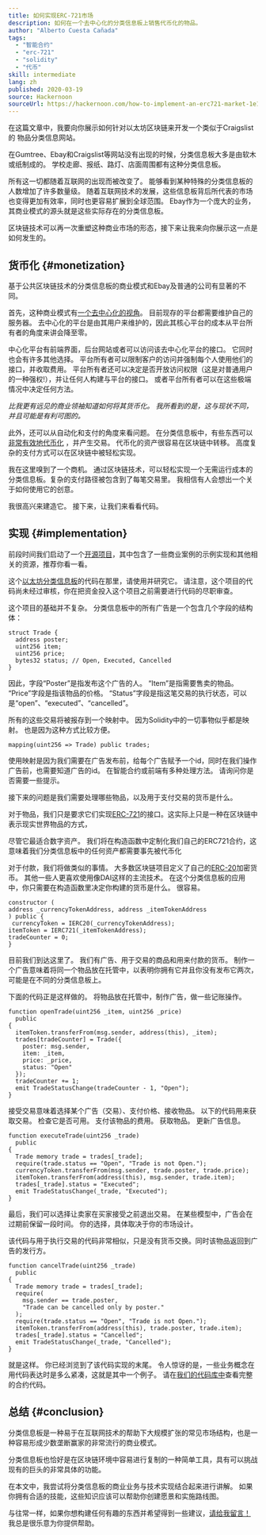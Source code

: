 ```yaml
---
title: 如何实现ERC-721市场
description: 如何在一个去中心化的分类信息板上销售代币化的物品。
author: "Alberto Cuesta Cañada"
tags:
  - "智能合约"
  - "erc-721"
  - "solidity"
  - "代币"
skill: intermediate
lang: zh
published: 2020-03-19
source: Hackernoon
sourceUrl: https://hackernoon.com/how-to-implement-an-erc721-market-1e1a32j9
---
```


在这篇文章中，我要向你展示如何针对以太坊区块链来开发一个类似于Craigslist的 物品分类信息网站。

在Gumtree、Ebay和Craigslist等网站没有出现的时候，分类信息板大多是由软木或纸制成的。 学校走廊、报纸、路灯、店面周围都有这种分类信息板。

所有这一切都随着互联网的出现而被改变了。 能够看到某种特殊的分类信息板的人数增加了许多数量级。 随着互联网技术的发展，这些信息板背后所代表的市场也变得更加有效率，同时也更容易扩展到全球范围。 Ebay作为一个庞大的业务，其商业模式的源头就是这些实际存在的分类信息板。

区块链技术可以再一次重塑这种商业市场的形态，接下来让我来向你展示这一点是如何发生的。

## 货币化 {#monetization}

基于公共区块链技术的分类信息板的商业模式和Ebay及普通的公司有显著的不同。

首先，这种商业模式有[一个去中心化的视角](/developers/docs/web2-vs-web3/)。 目前现存的平台都需要维护自己的服务器。 去中心化的平台是由其用户来维护的，因此其核心平台的成本从平台所有者的角度来讲会降至零。

中心化平台有前端界面，后台网站或者可以访问该去中心化平台的接口。 它同时也会有许多其他选择。 平台所有者可以限制客户的访问并强制每个人使用他们的接口，并收取费用。 平台所有者还可以决定是否开放访问权限（这是对普通用户的一种强权!），并让任何人构建与平台的接口。 或者平台所有者可以在这些极端情况中决定任何方法。

_比我更有远见的商业领袖知道如何将其货币化。 我所看到的是，这与现状不同，并且可能是有利可图的。_

此外，还可以从自动化和支付的角度来看问题。 在分类信息板中，有些东西可以[非常有效地代币化](https://hackernoon.com/tokenization-of-digital-assets-g0ffk3v8s?ref=hackernoon.com) ，并产生交易。 代币化的资产很容易在区块链中转移。 高度复杂的支付方式可以在区块链中被轻松实现。

我在这里嗅到了一个商机。 通过区块链技术，可以轻松实现一个无需运行成本的分类信息板。复杂的支付路径被包含到了每笔交易里。 我相信有人会想出一个关于如何使用它的创意。

我很高兴来建造它。 接下来，让我们来看看代码。

## 实现 {#implementation}

前段时间我们启动了一个[开源项目](https://github.com/HQ20/contracts?ref=hackernoon.com)，其中包含了一些商业案例的示例实现和其他相关的资源，推荐你看一看。

这个[以太坊分类信息板](https://github.com/HQ20/contracts/tree/master/contracts/classifieds?ref=hackernoon.com)的代码在那里，请使用并研究它。 请注意，这个项目的代码尚未经过审核，你在把资金投入这个项目之前需要进行代码的尽职审查。

这个项目的基础并不复杂。 分类信息板中的所有广告是一个包含几个字段的结构体：

```solidity
struct Trade {
  address poster;
  uint256 item;
  uint256 price;
  bytes32 status; // Open, Executed, Cancelled
}
```

因此，字段“Poster”是指发布这个广告的人。 “Item”是指需要售卖的物品。 “Price”字段是指该物品的价格。 “Status”字段是指这笔交易的执行状态，可以是“open”、“executed”、“cancelled”。

所有的这些交易将被报存到一个映射中。 因为Solidity中的一切事物似乎都是映射。 也是因为这种方式比较方便。

```solidity
mapping(uint256 => Trade) public trades;
```

使用映射是因为我们需要在广告发布前，给每个广告赋予一个id，同时在我们操作广告前，也需要知道广告的id。 在智能合约或前端有多种处理方法。 请询问你是否需要一些提示。

接下来的问题是我们需要处理哪些物品，以及用于支付交易的货币是什么。

对于物品，我们只是要求它们实现[ERC-721](https://github.com/OpenZeppelin/openzeppelin-contracts/blob/master/contracts/token/ERC721/IERC721.sol?ref=hackernoon.com)的接口。这实际上只是一种在区块链中表示现实世界物品的方式，

尽管它最适合数字资产。 我们将在构造函数中定制化我们自己的ERC721合约，这意味着我们分类信息板中的任何资产都需要事先被代币化 

对于付款，我们将做类似的事情。 大多数区块链项目定义了自己的[ERC-20](https://github.com/OpenZeppelin/openzeppelin-contracts/blob/master/contracts/token/ERC20/ERC20.sol?ref=hackernoon.com)加密货币。 其他一些人更喜欢使用像DAI这样的主流技术。 在这个分类信息板的应用中，你只需要在构造函数里决定你构建的货币是什么。 很容易。



```solidity
constructor (
address _currencyTokenAddress, address _itemTokenAddress
) public { 
 currencyToken = IERC20(_currencyTokenAddress);
itemToken = IERC721(_itemTokenAddress);
tradeCounter = 0;
}
```


目前我们到达这里了。 我们有广告、用于交易的商品和用来付款的货币。 制作一个广告意味着将同一个物品放在托管中，以表明你拥有它并且你没有发布它两次，可能是在不同的分类信息板上。

下面的代码正是这样做的。 将物品放在托管中，制作广告，做一些记账操作。



```solidity
function openTrade(uint256 _item, uint256 _price)
  public
{
  itemToken.transferFrom(msg.sender, address(this), _item);
  trades[tradeCounter] = Trade({
    poster: msg.sender,
    item: _item,
    price: _price,
    status: "Open"
  });
  tradeCounter += 1;
  emit TradeStatusChange(tradeCounter - 1, "Open");
}
```


接受交易意味着选择某个广告（交易）、支付价格、接收物品。 以下的代码用来获取交易。 检查它是否可用。 支付该物品的费用。 获取物品。 更新广告信息。



```solidity
function executeTrade(uint256 _trade)
  public
{
  Trade memory trade = trades[_trade];
  require(trade.status == "Open", "Trade is not Open.");
  currencyToken.transferFrom(msg.sender, trade.poster, trade.price);
  itemToken.transferFrom(address(this), msg.sender, trade.item);
  trades[_trade].status = "Executed";
  emit TradeStatusChange(_trade, "Executed");
}
```


最后，我们可以选择让卖家在买家接受之前退出交易。 在某些模型中，广告会在过期前保留一段时间。 你的选择，具体取决于你的市场设计。

该代码与用于执行交易的代码非常相似，只是没有货币交换。同时该物品返回到广告的发行方。



```solidity
function cancelTrade(uint256 _trade)
  public
{
  Trade memory trade = trades[_trade];
  require(
    msg.sender == trade.poster,
    "Trade can be cancelled only by poster."
  );
  require(trade.status == "Open", "Trade is not Open.");
  itemToken.transferFrom(address(this), trade.poster, trade.item);
  trades[_trade].status = "Cancelled";
  emit TradeStatusChange(_trade, "Cancelled");
}
```


就是这样。 你已经浏览到了该代码实现的末尾。 令人惊讶的是，一些业务概念在用代码表达时是多么紧凑，这就是其中一个例子。 请在[我们的代码库中](https://github.com/HQ20/contracts/blob/master/contracts/classifieds/Classifieds.sol)查看完整的合约代码。



## 总结 {#conclusion}

分类信息板是一种易于在互联网技术的帮助下大规模扩张的常见市场结构，也是一种容易形成少数垄断赢家的非常流行的商业模式。

分类信息板也恰好是在区块链环境中容易进行复制的一种简单工具，具有可以挑战现有的巨头的非常具体的功能。

在本文中，我尝试将分类信息板的商业业务与技术实现结合起来进行讲解。 如果你拥有合适的技能，这些知识应该可以帮助你创建愿景和实施路线图。

与往常一样，如果你想构建任何有趣的东西并希望得到一些建议，[请给我留言！](https://albertocuesta.es/) 我总是很乐意为你提供帮助。
